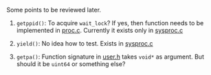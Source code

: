 Some points to be reviewed later.

1. `getppid()`: To acquire `wait_lock`? If yes, then function needs to be implemented in [proc.c](./xv6-riscv/kernel/proc.c). Currently it exists only in [sysproc.c](./xv6-riscv/kernel/sysproc.c)

2. `yield()`: No idea how to test. Exists in [sysproc.c](./xv6-riscv/kernel/sysproc.c)

3. `getpa()`: Function signature in [user.h](./xv6-riscv/user/user.h) takes `void*` as argument. But should it be `uint64` or something else?
